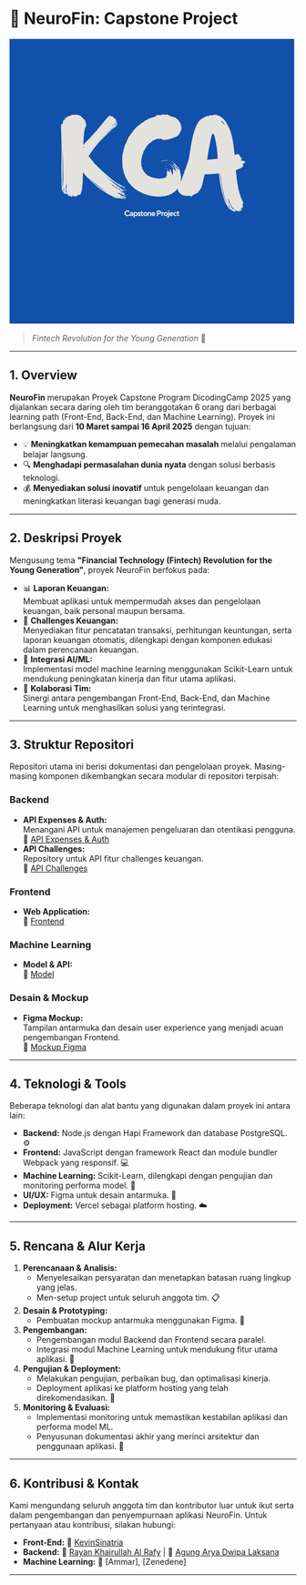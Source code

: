 # 💸 NeuroFin: Capstone Project
![Ilustrasi Proyek NeuroFin](./Dokumentasi/kca_logo.png)

> *Fintech Revolution for the Young Generation* 🚀

---

## 1. Overview
**NeuroFin** merupakan Proyek Capstone Program DicodingCamp 2025 yang dijalankan secara daring oleh tim beranggotakan 6 orang dari berbagai learning path (Front-End, Back-End, dan Machine Learning). Proyek ini berlangsung dari **10 Maret sampai 16 April 2025** dengan tujuan:
- 💡 **Meningkatkan kemampuan pemecahan masalah** melalui pengalaman belajar langsung.
- 🔍 **Menghadapi permasalahan dunia nyata** dengan solusi berbasis teknologi.
- 💰 **Menyediakan solusi inovatif** untuk pengelolaan keuangan dan meningkatkan literasi keuangan bagi generasi muda.

---

## 2. Deskripsi Proyek
Mengusung tema **"Financial Technology (Fintech) Revolution for the Young Generation"**, proyek NeuroFin berfokus pada:
- 📊 **Laporan Keuangan:**  
  Membuat aplikasi untuk mempermudah akses dan pengelolaan keuangan, baik personal maupun bersama.
- 📝 **Challenges Keuangan:**  
  Menyediakan fitur pencatatan transaksi, perhitungan keuntungan, serta laporan keuangan otomatis, dilengkapi dengan komponen edukasi dalam perencanaan keuangan.
- 🤖 **Integrasi AI/ML:**  
  Implementasi model machine learning menggunakan Scikit-Learn untuk mendukung peningkatan kinerja dan fitur utama aplikasi.
- 👥 **Kolaborasi Tim:**  
  Sinergi antara pengembangan Front-End, Back-End, dan Machine Learning untuk menghasilkan solusi yang terintegrasi.

---

## 3. Struktur Repositori
Repositori utama ini berisi dokumentasi dan pengelolaan proyek. Masing-masing komponen dikembangkan secara modular di repositori terpisah:

### Backend
- **API Expenses & Auth:**  
  Menangani API untuk manajemen pengeluaran dan otentikasi pengguna.  
  🔗 [API Expenses & Auth](https://github.com/RayanKhairullah/CapstoneBE.git)
- **API Challenges:**  
  Repository untuk API fitur challenges keuangan.  
  🔗 [API Challenges](#)

### Frontend
- **Web Application:**  
  🔗 [Frontend](https://github.com/KevinSinatria/NeuroFin)

### Machine Learning
- **Model & API:**  
  🔗 [Model](https://github.com/RayanKhairullah/neurofin-challenges)

### Desain & Mockup
- **Figma Mockup:**  
  Tampilan antarmuka dan desain user experience yang menjadi acuan pengembangan Frontend.  
  🔗 [Mockup Figma](https://www.figma.com/design/nTK6HvdhzN5ZJUR4XHBHfh/NeuroFinProject?node-id=0-1&t=omDSzzzZcoqrCJp0-1)

---

## 4. Teknologi & Tools
Beberapa teknologi dan alat bantu yang digunakan dalam proyek ini antara lain:
- **Backend:** Node.js dengan Hapi Framework dan database PostgreSQL. ⚙️
- **Frontend:** JavaScript dengan framework React dan module bundler Webpack yang responsif. 💻
- **Machine Learning:** Scikit-Learn, dilengkapi dengan pengujian dan monitoring performa model. 🤖
- **UI/UX:** Figma untuk desain antarmuka. 🎨
- **Deployment:** Vercel sebagai platform hosting. ☁️

---

## 5. Rencana & Alur Kerja
1. **Perencanaan & Analisis:**  
   - Menyelesaikan persyaratan dan menetapkan batasan ruang lingkup yang jelas.  
   - Men-setup project untuk seluruh anggota tim. 📋
2. **Desain & Prototyping:**  
   - Pembuatan mockup antarmuka menggunakan Figma. 🎨
3. **Pengembangan:**  
   - Pengembangan modul Backend dan Frontend secara paralel.  
   - Integrasi modul Machine Learning untuk mendukung fitur utama aplikasi. 🔗
4. **Pengujian & Deployment:**  
   - Melakukan pengujian, perbaikan bug, dan optimalisasi kinerja.  
   - Deployment aplikasi ke platform hosting yang telah direkomendasikan. 🚀
5. **Monitoring & Evaluasi:**  
   - Implementasi monitoring untuk memastikan kestabilan aplikasi dan performa model ML.  
   - Penyusunan dokumentasi akhir yang merinci arsitektur dan penggunaan aplikasi. 📑

---

## 6. Kontribusi & Kontak
Kami mengundang seluruh anggota tim dan kontributor luar untuk ikut serta dalam pengembangan dan penyempurnaan aplikasi NeuroFin. Untuk pertanyaan atau kontribusi, silakan hubungi:

- **Front-End:** 🔗 [KevinSinatria](https://github.com/KevinSinatria)
- **Backend:** 🔗 [Rayan Khairullah Al Rafy](https://github.com/RayanKhairullah) | 🔗 [Agung Arya Dwipa Laksana](https://github.com/AgungADL)
- **Machine Learning:** 🔗 [Ammar], [Zenedene]

---